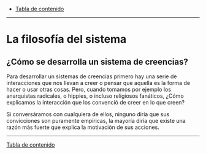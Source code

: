 - [Tabla de contenido](./tabla-de-contenido.md)

---

# La filosofía del sistema

## ¿Cómo se desarrolla un sistema de creencias?

Para desarrollar un sistemas de creencias primero hay una serie de interacciones que nos llevan a creer o pensar que aquella es la forma de hacer o usar otras cosas. Pero, cuando tomamos por ejemplo los anarquistas radicales, o hippies, o incluso religiosos fanáticos, ¿Cómo explicamos la interacción que los convenció de creer en lo que creen?

Si conversáramos con cualquiera de ellos, ninguno diría que sus convicciones son puramente empíricas, la mayoría diría que existe una razón más fuerte que explica la motivación de sus acciones.

---

[Tabla de contenido](./tabla-de-contenido.md)
